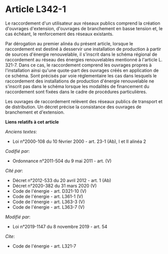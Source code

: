 # Article L342-1

Le raccordement d'un utilisateur aux réseaux publics comprend la création d'ouvrages d'extension, d'ouvrages de branchement
en basse tension et, le cas échéant, le renforcement des réseaux existants.

Par dérogation au premier alinéa du présent article, lorsque le raccordement est destiné à desservir une installation de
production à partir de sources d'énergie renouvelable, il s'inscrit dans le schéma régional de raccordement au réseau des
énergies renouvelables mentionné à l'article L. 321-7. Dans ce cas, le raccordement comprend les ouvrages propres à
l'installation ainsi qu'une quote-part des ouvrages créés en application de ce schéma. Sont précisés par voie réglementaire
les cas dans lesquels le raccordement des installations de production d'énergie renouvelable ne s'inscrit pas dans le schéma
lorsque les modalités de financement du raccordement sont fixées dans le cadre de procédures particulières.

Les ouvrages de raccordement relèvent des réseaux publics de transport et de distribution. Un décret précise la consistance
des ouvrages de branchement et d'extension.

**Liens relatifs à cet article**

_Anciens textes_:

  - Loi n°2000-108 du 10 février 2000 - art. 23-1 (Ab), I et II alinéa 2

_Codifié par_:

  - Ordonnance n°2011-504 du 9 mai 2011 - art. (V)

_Cité par_:

  - Décret n°2012-533 du 20 avril 2012 - art. 1 (Ab)
  - Décret n°2020-382 du 31 mars 2020 (V)
  - Code de l'énergie - art. D321-10 (V)
  - Code de l'énergie - art. L361-1 (V)
  - Code de l'énergie - art. L363-3 (V)
  - Code de l'énergie - art. L363-7 (V)

_Modifié par_:

  - Loi n°2019-1147 du 8 novembre 2019 - art. 54

_Cite_:

  - Code de l'énergie - art. L321-7
